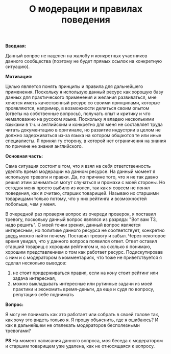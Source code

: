 ﻿---
title: "О модерации и правилах поведения"
se.owner.user_id: 209304
se.owner.display_name: "Dmitry"
se.owner.link: "https://ru.meta.stackoverflow.com/users/209304/dmitry"
se.link: "https://ru.meta.stackoverflow.com/questions/11546/%d0%9e-%d0%bc%d0%be%d0%b4%d0%b5%d1%80%d0%b0%d1%86%d0%b8%d0%b8-%d0%b8-%d0%bf%d1%80%d0%b0%d0%b2%d0%b8%d0%bb%d0%b0%d1%85-%d0%bf%d0%be%d0%b2%d0%b5%d0%b4%d0%b5%d0%bd%d0%b8%d1%8f"
se.question_id: 11546
se.post_type: question
---
<p><strong>Вводная:</strong></p>
<p>Данный вопрос не нацелен на жалобу и конкретных участников данного сообщества (поэтому не будет прямых ссылок на конкретную ситуацию).</p>
<p><strong>Мотивация:</strong></p>
<p>Целью является понять принципы и правила для дальнейшего применения. Поскольку я использую данный ресурс как хорошую базу данных для практического применения и желания развиваться, мне хочется иметь качественный ресурс со своими принципами, которые проявляются, например, в возможности делиться своим опытом (ответы на собственные вопросы), получать опыт и критику и что немаловажно на русском языке. Поскольку я владею несколькими языками в т.ч. и английским и конкретно для меня не составляет труда читать документацию в оригинале, но развитие индустрии в целом не должно задерживаться из-за языка на котором общаются те или иные специалисты. Я принял ту сторону, в которой нет ограничения на знания по причине не знания английского.</p>
<p><strong>Основная часть:</strong></p>
<p>Сама ситуация состоит в том, что я взял на себя ответственность уделять время модерации на данном ресурсе. На данный момент я использую тревоги и правки. Да, по причине того, что я не так давно решил этим заниматься могут случаться и промахи с моей стороны. Но сегодня меня просто выбило из колеи, так как я совсем не понял поведения, как я считаю, старших товарищей. Называю их старшими товарищами только потому, что у них рейтинга и возможностей побольше, чем у меня.</p>
<p>В очередной раз проверяя вопрос из очереди проверок, я поставил тревогу, поскольку данный вопрос являлся из разряда: &quot;Вот вам ТЗ, надо решить&quot;. С моей точки зрения, данный вопрос является интересным, но политике данного ресурса  не соответствует, конкретно <a href="https://ru.stackoverflow.com/help/on-topic">здесь</a> можно найти почему. Поставил тревогу и забыл. Через некоторое время увидел, что у данного вопроса появился ответ. Ответ оставил старший товарищ с хорошим рейтингом и, на сколько я понимаю, хорошим представлением о том как работает ресурс. Подискутировав с ним и с модератором в комментариях, что тоже не приветствуется я сделал несколько выводов:</p>
<ol>
<li>не стоит придерживаться правил, если на кону стоит рейтинг или задача интересная,</li>
<li>можно выкладывать интересные или рутинные задачи из моей практики и экономить время-деньги, да еще и судя по вопросу, репутацию себе поднимать</li>
</ol>
<p><strong>Вопрос:</strong></p>
<p>Я могу не понимать как это работает или собрать в своей голове так, как хочу это видеть только я. Я прошу  объяснить, где я ошибаюсь? И как в дальнейшем не отвлекать модераторов бесполезными тревогами?</p>
<p><strong>PS</strong>
На момент написания данного вопроса, моя беседа с модератором и старшим товарищем уже удалена, как не относящаяся к вопросу.</p>
